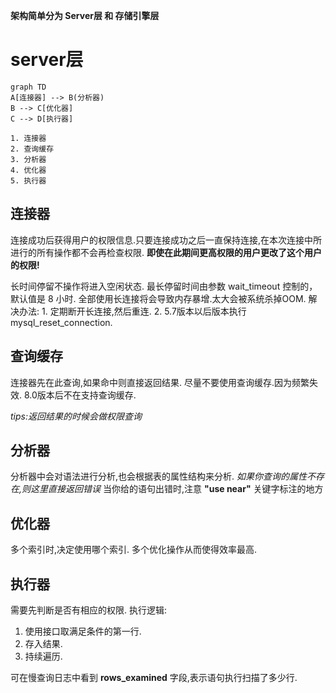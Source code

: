 


**架构简单分为 Server层 和 存储引擎层**



# server层

```mermaid
graph TD
A[连接器] --> B(分析器)
B --> C[优化器]
C --> D[执行器]
```

	1. 连接器
	2. 查询缓存
	3. 分析器
	4. 优化器
	5. 执行器


## 连接器

连接成功后获得用户的权限信息.只要连接成功之后一直保持连接,在本次连接中所进行的所有操作都不会再检查权限.
**即使在此期间更高权限的用户更改了这个用户的权限!**

长时间停留不操作将进入空闲状态.
最长停留时间由参数 wait_timeout 控制的，默认值是 8 小时.
全部使用长连接将会导致内存暴增.太大会被系统杀掉OOM.
解决办法:
	1. 定期断开长连接,然后重连.
	2. 5.7版本以后版本执行mysql_reset_connection.

## 查询缓存

连接器先在此查询,如果命中则直接返回结果.
尽量不要使用查询缓存.因为频繁失效.
8.0版本后不在支持查询缓存.

*tips:返回结果的时候会做权限查询*

## 分析器

分析器中会对语法进行分析,也会根据表的属性结构来分析.
*如果你查询的属性不存在,则这里直接返回错误*
当你给的语句出错时,注意 **"use near"** 关键字标注的地方

## 优化器

多个索引时,决定使用哪个索引.
多个优化操作从而使得效率最高.

## 执行器

需要先判断是否有相应的权限.
执行逻辑:
1. 使用接口取满足条件的第一行.
2. 存入结果.
3. 持续遍历.

可在慢查询日志中看到 **rows_examined** 字段,表示语句执行扫描了多少行.

